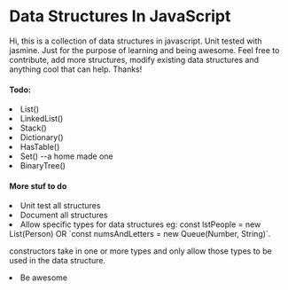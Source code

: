 <h1>Data Structures In JavaScript</h1>

Hi, this is a collection of data structures in javascript. Unit tested with jasmine. Just for the purpose of learning and being awesome.
Feel free to contribute, add more structures, modify existing data structures and anything cool that can help. Thanks!

<h4>Todo:</h4>
<li>List()</li>
<li>LinkedList()</li>
<li>Stack()</li>
<li>Dictionary()</li>
<li>HasTable()</li>
<li>Set() --a home made one</li>
<li>BinaryTree()</li>

<h4>More stuf to do</h4>
<li>Unit test all structures</li>
<li>Document all structures</li>
<li>Allow specific types for data structures eg: 
  const lstPeople = new List(Person)
  OR 
  `const numsAndLetters = new Queue(Number, String)`.
  
  constructors take in one or more types and only allow those types to be used in the data structure.
<li>Be awesome</li>
